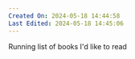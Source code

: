 ```yaml
---
Created On: 2024-05-18 14:44:58
Last Edited: 2024-05-18 14:45:06
---
```



Running list of books I'd like to read 